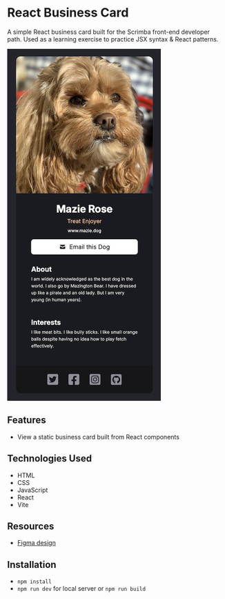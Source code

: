 # React Business Card

A simple React business card built for the Scrimba front-end developer path. Used as a learning exercise to practice JSX syntax & React patterns.

![Business Card Screenshot](./src/assets/business-card-screenshot.png)

## Features

- View a static business card built from React components

## Technologies Used

- HTML
- CSS
- JavaScript
- React
- Vite

## Resources

- [Figma design](https://www.figma.com/design/4ctPLUvIn5b5Ep6YPOZWWd/Digital-Business-Card)

## Installation

- `npm install`
- `npm run dev` for local server or `npm run build`